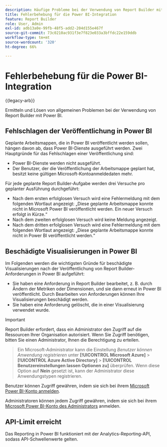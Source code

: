 ```yaml
---
description: Häufige Probleme bei der Verwendung von Report Builder mit Power BI.
title: Fehlerbehebung für die Power BI-Integration
feature: Report Builder
role: User, Admin
exl-id: adb13a0e-99fb-48f5-add2-204d155e467f
source-git-commit: 73c0210ac931f3e7f823e033a3bffdc22e159ddb
workflow-type: tm+mt
source-wordcount: '320'
ht-degree: 66%

---
```


# Fehlerbehebung für die Power BI-Integration

{{legacy-arb}}

Ermitteln und Lösen von allgemeinen Problemen bei der Verwendung von Report Builder mit Power BI.

## Fehlschlagen der Veröffentlichung in Power BI

Geplante Arbeitsmappen, die in Power BI veröffentlicht werden sollen, hängen davon ab, dass Power BI-Dienste ausgeführt werden. Zwei Hauptgründe für das Fehlschlagen einer Veröffentlichung sind:

* Power BI-Dienste werden nicht ausgeführt.
* Der Benutzer, der die Veröffentlichung der Arbeitsmappe geplant hat, besitzt keine gültigen Microsoft-Kontoanmeldedaten mehr.

Für jede geplante Report Builder-Aufgabe werden drei Versuche pro geplanter Ausführung durchgeführt:

* Nach dem ersten erfolglosen Versuch wird eine Fehlermeldung mit dem folgenden Wortlaut angezeigt: „Diese geplante Arbeitsmappe konnte nicht in Microsoft Power BI veröffentlicht werden. Ein neuer Versuch erfolgt in Kürze.“
* Nach dem zweiten erfolglosen Versuch wird keine Meldung angezeigt.
* Nach dem dritten erfolglosen Versuch wird eine Fehlermeldung mit dem folgenden Wortlaut angezeigt: „Diese geplante Arbeitsmappe konnte nicht in Power BI veröffentlicht werden.“

## Beschädigte Visualisierungen in Power BI

Im Folgenden werden die wichtigsten Gründe für beschädigte Visualisierungen nach der Veröffentlichung von Report Builder-Anforderungen in Power BI aufgeführt:

* Sie haben eine Anforderung in Report Builder bearbeitet, z. B. durch Ändern der Metriken oder Dimensionen, und sie dann erneut in Power BI veröffentlicht. Durch Bearbeiten von Anforderungen können Ihre Visualisierungen beschädigt werden.
* Sie haben eine Anforderung gelöscht, die in einer Visualisierung verwendet wurde.

>[!IMPORTANT]
>
>Report Builder erfordert, dass ein Administrator den Zugriff auf die Ressourcen Ihrer Organisation autorisiert. Wenn Sie Zugriff benötigen, bitten Sie einen Administrator, Ihnen die Berechtigung zu erteilen.
>> Ein Microsoft-Administrator kann die Einstellung *Benutzer können Anwendung registrieren* unter **[!UICONTROL Microsoft Azure]** > **[!UICONTROL Azure Active Directory]** > **[!UICONTROL Benutzereinstellungen lassen Optionen zu]** überprüfen. Wenn diese Option auf **Nein** gesetzt ist, kann der Administrator diese Anwendungstypen registrieren.

Benutzer können Zugriff gewähren, indem sie sich bei ihrem [Microsoft Power BI-Konto anmelden](https://login.microsoftonline.com/common/oauth2/authorize?response_type=code&prompt=logint&client_id=8d84f6d8-29a4-4484-a670-589b32400278&redirect_uri=https%3a%2f%2fmy.omniture.com%2fsc15%2farb%2flogin.html&resource=https%3a%2f%2fanalysis.windows.net%2fpowerbi%2fapi&locale=en_US).

Administratoren können jedem Zugriff gewähren, indem sie sich bei ihrem [Microsoft Power BI-Konto des Administrators](https://login.microsoftonline.com/common/oauth2/authorize?response_type=code&prompt=admin_consent&client_id=8d84f6d8-29a4-4484-a670-589b32400278&redirect_uri=https%3a%2f%2fmy.omniture.com%2fsc15%2farb%2flogin.html&resource=https%3a%2f%2fanalysis.windows.net%2fpowerbi%2fapi&locale=en_US) anmelden.

## API-Limit erreicht

Das Reporting in Power BI funktioniert mit der Analytics-Reporting-API, sodass API-Schwellenwerte gelten.
